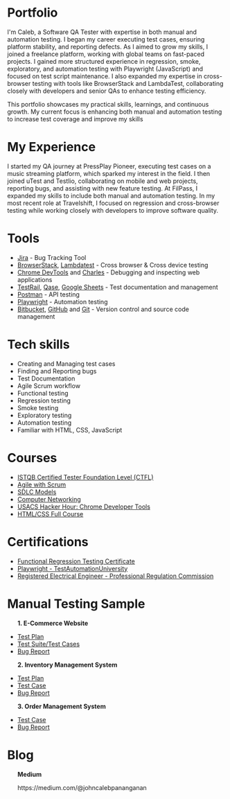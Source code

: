 # Portfolio
I'm Caleb, a Software QA Tester with expertise in both manual and automation testing. I began my career executing test cases, ensuring platform stability, and reporting defects. As I aimed to grow my skills, I joined a freelance platform, working with global teams on fast-paced projects. I gained more structured experience in regression, smoke, exploratory, and automation testing with Playwright (JavaScript) and focused on test script maintenance. I also expanded my expertise in cross-browser testing with tools like BrowserStack and LambdaTest, collaborating closely with developers and senior QAs to enhance testing efficiency.

This portfolio showcases my practical skills, learnings, and continuous growth. My current focus is enhancing both manual and automation testing to increase test coverage and improve my skills

# My Experience
I started my QA journey at PressPlay Pioneer, executing test cases on a music streaming platform, which sparked my interest in the field. I then joined uTest and Testlio, collaborating on mobile and web projects, reporting bugs, and assisting with new feature testing. At FilPass, I expanded my skills to include both manual and automation testing. In my most recent role at Travelshift, I focused on regression and cross-browser testing while working closely with developers to improve software quality.

# Tools
<ul>
  <li><a href="https://www.atlassian.com/software/jira" target="_blank">Jira</a> - Bug Tracking Tool</li>
  <li><a href="https://www.browserstack.com/" target="_blank">BrowserStack</a>, <a href="https://www.lambdatest.com/" target="_blank">Lambdatest</a> - Cross browser & Cross device testing</li>
  <li><a href="https://developer.chrome.com/docs/devtools" target="_blank">Chrome DevTools</a> and <a href="https://www.charlesproxy.com/" target="_blank">Charles</a> - Debugging and inspecting web applications</li>
  <li><a href="https://www.testrail.com/" target="_blank">TestRail</a>, <a href="https://qase.io/" target="_blank">Qase</a>, <a href="https://docs.google.com/" target="_blank">Google Sheets</a> - Test documentation and management</li>
  <li><a href="https://www.postman.com/" target="_blank">Postman</a> - API testing</li>
  <li><a href="https://playwright.dev/" target="_blank">Playwright</a> - Automation testing</li>
  <li><a href="https://bitbucket.org/product/" target="_blank">Bitbucket</a>, <a href="https://github.com/" target="_blank">GitHub</a> and <a href="https://git-scm.com/" target="_blank">Git</a> - Version control and source code management</li>
</ul>

# Tech skills 
<ul>
  <li>Creating and Managing test cases</li>
  <li>Finding and Reporting bugs</li>
  <li>Test Documentation</li>
  <li>Agile Scrum workflow</li>
  <li>Functional testing</li>
  <li>Regression testing</li>
  <li>Smoke testing</li>
  <li>Exploratory testing</li>
  <li>Automation testing</li>
  <li>Familiar with HTML, CSS, JavaScript</li>
</ul>

# Courses
<ul>
  <li><a href="https://www.udemy.com/course/istqb-certified-tester-foundation-level-training-ctfl/" target=_blank">ISTQB Certified Tester Foundation Level (CTFL)</a></li>
  <li><a href="https://www.udemy.com/course/agile-with-scrum-from-beginner-to-advanced-project-management-agile/" target="_blank">Agile with Scrum</a></li>
  <li><a href="https://www.udemy.com/course/sdlc-models/" target="_blank">SDLC Models</a></li>
  <li><a href="https://www.youtube.com/watch?v=0PbTi_Prpgs&list=PLM8t3TeXnLTTH6jLYTRDM2tlrrJUP2O3E" target="_blank">Computer Networking</a></li>
  <li><a href="https://www.youtube.com/watch?v=rOt53yFFTPQ&list=PLM8t3TeXnLTTH6jLYTRDM2tlrrJUP2O3E&index=29" target=_blank">USACS Hacker Hour: Chrome Developer Tools</a></li>
  <li><a href="https://www.youtube.com/watch?v=G3e-cpL7ofc" target="_blank">HTML/CSS Full Course</a></li>
</ul>

# Certifications
<ul>
<li><a href="https://testlio.com/network/" target="_blank">Functional Regression Testing Certificate</a></li>
<li><a href="https://drive.google.com/file/d/1t4QZwlTm1E534vzTvdfcgRQEZSAespr5/view?usp=sharing" target="_blank">Playwright - TestAutomationUniversity</a></li>
<li><a href="https://www.prc.gov.ph/" target="_blank">
Registered Electrical Engineer - Professional Regulation Commission</a></li>  
</ul>

# Manual Testing Sample
<ul>
<p><strong>1. E-Commerce Website</strong></p>
<li><a href="https://docs.google.com/spreadsheets/d/1vJg_ushpWhw-F99yORnwyDNRtDQQZY63/edit?usp=sharing&ouid=104076983359367485293&rtpof=true&sd=true" target="_blank">Test Plan</a></li>
<li><a href="[https://drive.google.com/file/d/1cwU3SkmKzloM_aRKm2_SHnniX5NcLXzh/view?usp=sharing](https://docs.google.com/spreadsheets/d/1vJg_ushpWhw-F99yORnwyDNRtDQQZY63/edit?usp=sharing&ouid=104076983359367485293&rtpof=true&sd=true)" target="_blank">Test Suite/Test Cases</a></li>
<li><a href="https://drive.google.com/file/d/1TqQ62bo0MamQ5OWoJOXorsLVul5CcO-H/view?usp=sharing" target="_blank">Bug Report</a></li>
</ul>
<ul>
<p><strong>2. Inventory Management System</strong></p>  
  <li><a href="https://drive.google.com/file/d/1ynZeFAUvQMC8ENlifclcVxCvkqkP1MpN/view?usp=sharing" target="_blank">Test Plan</a></li>
  <li><a href="https://docs.google.com/spreadsheets/d/1jy-m-eRfG7D55unyU7DkXTKx2C8SvFRZ/edit?usp=sharing" target="_blank">Test Case</a></li>
  <li><a href="https://drive.google.com/file/d/1nURxxiBZlzHV7dDzXfMeO9-S0k4Ychpx/view?usp=sharing" target="_blank">Bug Report</a></li>
</ul>
<ul>
<p><strong>3. Order Management System</strong></p>  
  <li><a href="https://docs.google.com/spreadsheets/d/1swbUDE_zS6xw3ozh3QQXwfFaUuVlHcB6/edit?usp=sharing" target=_blank">Test Case</a></li>
  <li><a href="https://drive.google.com/file/d/16px5A9smDjQe2NpYZUiovN82iP6shA8K/view?usp=sharing" target="_blank">Bug Report</a></li>
</ul>

# Blog
<ul>
  <p><strong>Medium</strong></p>
  <p>https://medium.com/@johncalebpananganan</p>
</ul>



